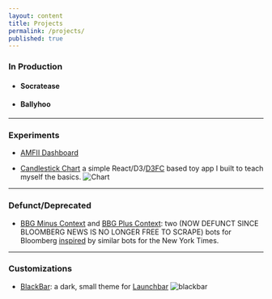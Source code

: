 ```yaml
---
layout: content
title: Projects
permalink: /projects/
published: true
---
```


### In Production

- #### Socratease

- #### Ballyhoo


----


### Experiments


- [AMFII Dashboard](https://puu.sh/EeQBV/b1b45774a2.png)

- [Candlestick Chart](https://github.com/surajsharma/Candlestick-Chart) a simple React/D3/[D3FC](https://d3fc.io/) based toy app I built to teach myself the basics. 
![Chart](https://puu.sh/EeQfy/edc5cb96bc.png)


----


### Defunct/Deprecated

- [BBG Minus Context](https://twitter.com/BBGMinusContext) and [BBG Plus Context](https://twitter.com/BBGPlusContext): two (NOW DEFUNCT SINCE BLOOMBERG NEWS IS NO LONGER FREE TO SCRAPE) bots for Bloomberg [inspired](https://surajsharma.github.io/2018/03/Bots) by similar bots for the New York Times.


----


### Customizations

- [BlackBar](https://github.com/surajsharma/BLACKBAR): a dark, small theme for [Launchbar](https://www.obdev.at/products/launchbar/index.html)
![blackbar](https://puu.sh/EeMcS/3bcb97deec.png)

